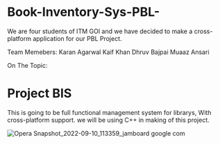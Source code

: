 # Book-Inventory-Sys-PBL-
We are four students of ITM GOI and we have decided to make a cross-platform application for our PBL Project.

Team Memebers:
Karan Agarwal
Kaif Khan 
Dhruv Bajpai
Muaaz Ansari


On The Topic:

<h1>Project BIS</h1>
This is going to be full functional management system for librarys, With cross-platform support.
we will be using C++ in making of this project.

![Opera Snapshot_2022-09-10_113359_jamboard google com](https://user-images.githubusercontent.com/85556603/189471633-4dfdd463-5f86-4960-ba61-3268a3569647.png)
